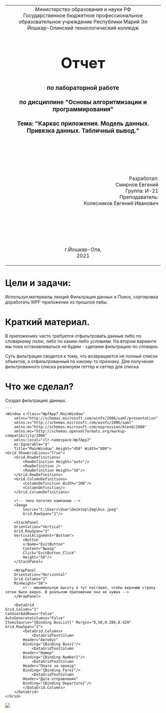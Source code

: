 <table style="width: 100%;">
  <tr>
    <td style="text-align: center; border: none;">
    Министерство образования и науки РФ<br>
Государственное бюджетное профессиональное образовательное учреждение Республики Марий Эл<br>
Йошкар-Олинский технологический колледж
</td>
  </tr>
  <tr>
    <td style="text-align: center; border: none; height: 15em;">
    <h2 style="font-size:3em;">Отчет</h2>
      <h3>по лабораторной работе<br><br> по дисциплине "Основы алгоритмизации и программирования"<br><br> Тема:<b> "Каркас приложения. Модель данных. Привязка данных. Табличный вывод."<b> </h3></td>
  </tr>
  <tr>
    <br><br><td style="text-align: right; border: none; height: 20em;">
      Разработал:<br/>
      Смирнов Евгений <br>
      Группа: И-21<br>
      Преподаватель:<br>
      Колесников Евгений Иванович
    </td>
  </tr>
  <tr>
    <td style="text-align: center; border: none; height: 5em;">
    г.Йошкар-Ола,<br> 2021</td>
  </tr>
</table>

<div style="page-break-after: always;"></div>

# Цели и задачи:

Используя материалы лекций Фильтрация данных и Поиск, сортировка доработать WPF-приложение из прошлой лабы.
 # Краткий материал.

В приложениях часто требуется отфильтровать данные либо по словарному полю, либо по каким-либо условиям. На втором варианте мы пока останавливаться не будем - сделаем фильтрацию по словарю.

Суть фильтрации сводится к тому, что возвращается не полный список объектов, а отфильтрованный по какому-то признаку. Для получения фильтрованного списка реализуем геттер и сеттер для списка

# Что же сделал?  

Создал фильтрацию данных.
     
    ```
    <Window x:Class="WpfApp7.MainWindow"
        xmlns="http://schemas.microsoft.com/winfx/2006/xaml/presentation"
        xmlns:x="http://schemas.microsoft.com/winfx/2006/xaml"
        xmlns:d="http://schemas.microsoft.com/expression/blend/2008"
        xmlns:mc="http://schemas.openxmlformats.org/markup-compatibility/2006"
        xmlns:local="clr-namespace:WpfApp7"
        mc:Ignorable="d"
        Title="MainWindow" Height="450" Width="800">
    <Grid ShowGridLines="True">
        <Grid.RowDefinitions>
            <RowDefinition Height="auto"/>
            <RowDefinition />
            <RowDefinition Height="50"/>
        </Grid.RowDefinitions>
        <Grid.ColumnDefinitions>
            <ColumnDefinition Width="200"/>
            <ColumnDefinition/>
        </Grid.ColumnDefinitions>

        <!-- типа логотип компании -->
        <Image 
            Source="C:\Users\User\Desktop\Img\bus.jpeg" 
            Grid.RowSpan="2"/>

        <StackPanel 
        Orientation="Vertical"
        Grid.RowSpan="3"
        VerticalAlignment="Bottom">
            <Button 
            x:Name="ExitButton"
            Content="Выход" 
            Click="ExitButton_Click"
            Height="50"/>
        </StackPanel>

        <WrapPanel
        Orientation="Horizontal"
        Grid.Column="1"
        MinHeight="50">
            <!-- минимальную высоту я тут поставил, чтобы верхнюю строку сетки было видно. В реальном приложении она не нужна -->
        </WrapPanel>

        <DataGrid
    Grid.Column="1"
    CanUserAddRows="False"
    AutoGenerateColumns="False"
    ItemsSource="{Binding BusList}" Margin="0,50,0.286,0.429" Grid.RowSpan="2">
            <DataGrid.Columns>
                <DataGridTextColumn
            Header="Автобус"
            Binding="{Binding Buss}"/>
                <DataGridTextColumn
            Header="Номер"
            Binding="{Binding Number}"/>
                <DataGridTextColumn
            Header="Плата за проезд"
            Binding="{Binding Fare}"/>
                <DataGridTextColumn
            Header="Дата отправления"
            Binding="{Binding Departure}"/>
            </DataGrid.Columns>
        </DataGrid>
    </Grid>


</Window>

 
 ![](./lab1.jpg)
